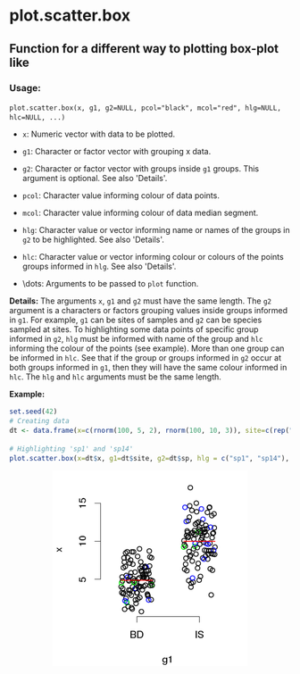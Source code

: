 # plot.scatter.box

## Function for a different way to plotting box-plot like

### Usage:

`plot.scatter.box(x, g1, g2=NULL, pcol="black", mcol="red", hlg=NULL, hlc=NULL, ...)`

* `x`:  Numeric vector with data to be plotted.

* `g1`: Character or factor vector with grouping x data.

* `g2`: Character or factor vector with groups inside `g1` groups. This argument is optional. See also 'Details'.

* `pcol`: Character value informing colour of data points.

* `mcol`: Character value informing colour of data median segment.

* `hlg`: Character value or vector informing name or names of the groups in `g2` to be highlighted. See also 'Details'.

* `hlc`: Character value or vector informing colour or colours of the points groups informed in `hlg`. See also 'Details'.

* \dots: Arguments to be passed to `plot` function.

**Details:** The arguments `x`, `g1` and `g2` must have the same length. The `g2` argument is a characters or factors grouping values inside groups informed in `g1`. For example, `g1` can be sites of samples and `g2` can be species sampled at sites. To highlighting some data points of specific group informed in `g2`, `hlg` must be informed with name of the group and `hlc` informing the colour of the points (see example). More than one group can be informed in `hlc`. See that if the group or groups informed in `g2` occur at both groups informed in `g1`, then they will have the same colour informed in `hlc`. The `hlg` and `hlc` arguments must be the same length.

**Example:**

```r
set.seed(42)
# Creating data
dt <- data.frame(x=c(rnorm(100, 5, 2), rnorm(100, 10, 3)), site=c(rep("BD", 100), rep("IS", 100)), sp=sample(paste("sp", 1:20, sep=""), 200, replace = TRUE, prob = 20:1))

# Highlighting 'sp1' and 'sp14'
plot.scatter.box(x=dt$x, g1=dt$site, g2=dt$sp, hlg = c("sp1", "sp14"), hlc = c("blue", "green"))
```
<div style="text-align: center">
  <img src="scatter.box.png" alt="Scatter-box" />
</div>

